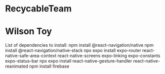 # RecycableTeam
# Wilson Toy

List of dependencies to install:
npm install @react-navigation/native
npm install @react-navigation/native-stack
npx expo install expo-router react-native-safe-area-context react-native-screens expo-linking expo-constants expo-status-bar
npx expo install react-native-gesture-handler react-native-reanimated
npm install firebase